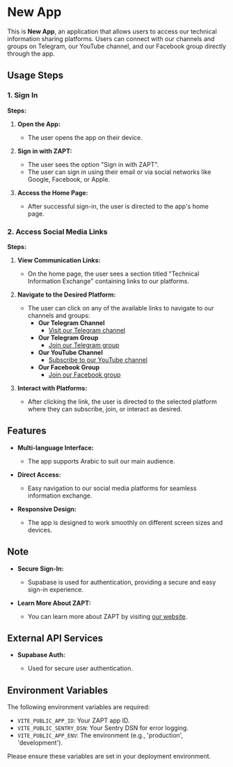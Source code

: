 # New App

This is **New App**, an application that allows users to access our technical information sharing platforms. Users can connect with our channels and groups on Telegram, our YouTube channel, and our Facebook group directly through the app.

## Usage Steps

### 1. Sign In

**Steps:**

1. **Open the App:**

   - The user opens the app on their device.

2. **Sign in with ZAPT:**

   - The user sees the option "Sign in with ZAPT".
   - The user can sign in using their email or via social networks like Google, Facebook, or Apple.

3. **Access the Home Page:**

   - After successful sign-in, the user is directed to the app's home page.

### 2. Access Social Media Links

**Steps:**

1. **View Communication Links:**

   - On the home page, the user sees a section titled "Technical Information Exchange" containing links to our platforms.

2. **Navigate to the Desired Platform:**

   - The user can click on any of the available links to navigate to our channels and groups:
     - **Our Telegram Channel**
       - [Visit our Telegram channel](https://t.me/echangetec)
     - **Our Telegram Group**
       - [Join our Telegram group](https://t.me/Youness_be)
     - **Our YouTube Channel**
       - [Subscribe to our YouTube channel](https://www.youtube.com/@echangetec)
     - **Our Facebook Group**
       - [Join our Facebook group](https://www.facebook.com/groups/1802881706649541/?ref=share)

3. **Interact with Platforms:**

   - After clicking the link, the user is directed to the selected platform where they can subscribe, join, or interact as desired.

## Features

- **Multi-language Interface:**

  - The app supports Arabic to suit our main audience.

- **Direct Access:**

  - Easy navigation to our social media platforms for seamless information exchange.

- **Responsive Design:**

  - The app is designed to work smoothly on different screen sizes and devices.

## Note

- **Secure Sign-In:**

  - Supabase is used for authentication, providing a secure and easy sign-in experience.

- **Learn More About ZAPT:**

  - You can learn more about ZAPT by visiting [our website](https://www.zapt.ai).

## External API Services

- **Supabase Auth:**

  - Used for secure user authentication.

## Environment Variables

The following environment variables are required:

- `VITE_PUBLIC_APP_ID`: Your ZAPT app ID.
- `VITE_PUBLIC_SENTRY_DSN`: Your Sentry DSN for error logging.
- `VITE_PUBLIC_APP_ENV`: The environment (e.g., 'production', 'development').

Please ensure these variables are set in your deployment environment.